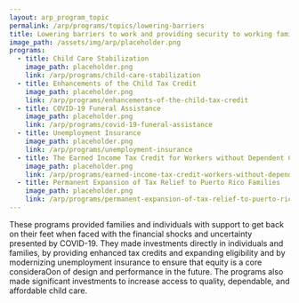 ```yaml
---
layout: arp_program_topic
permalink: /arp/programs/topics/lowering-barriers
title: Lowering barriers to work and providing security to working families
image_path: /assets/img/arp/placeholder.png
programs:
  - title: Child Care Stabilization
    image_path: placeholder.png
    link: /arp/programs/child-care-stabilization
  - title: Enhancements of the Child Tax Credit
    image_path: placeholder.png
    link: /arp/programs/enhancements-of-the-child-tax-credit
  - title: COVID-19 Funeral Assistance
    image_path: placeholder.png
    link: /arp/programs/covid-19-funeral-assistance
  - title: Unemployment Insurance
    image_path: placeholder.png
    link: /arp/programs/unemployment-insurance
  - title: The Earned Income Tax Credit for Workers without Dependent Children
    image_path: placeholder.png
    link: /arp/programs/earned-income-tax-credit-workers-without-dependent-children
  - title: Permanent Expansion of Tax Relief to Puerto Rico Families
    image_path: placeholder.png
    link: /arp/programs/permanent-expansion-of-tax-relief-to-puerto-rico-families
---
```


These programs provided families and individuals with support to get back on their
feet when faced with the financial shocks and uncertainty presented by COVID-19.
They made investments directly in individuals and families, by providing enhanced tax
credits and expanding eligibility and by modernizing unemployment insurance to
ensure that equity is a core consideraOon of design and performance in the future.
The programs also made significant investments to increase access to quality,
dependable, and affordable child care.
